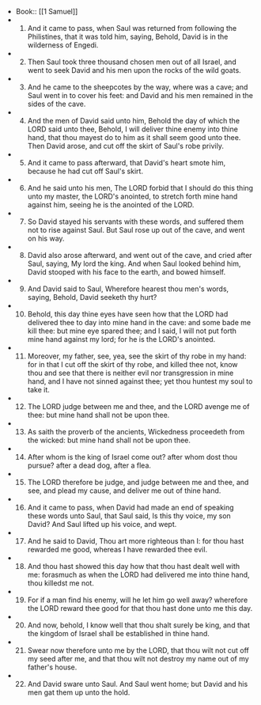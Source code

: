 - Book:: [[1 Samuel]]
- 1. And it came to pass, when Saul was returned from following the Philistines, that it was told him, saying, Behold, David is in the wilderness of Engedi.
- 2. Then Saul took three thousand chosen men out of all Israel, and went to seek David and his men upon the rocks of the wild goats.
- 3. And he came to the sheepcotes by the way, where was a cave; and Saul went in to cover his feet: and David and his men remained in the sides of the cave.
- 4. And the men of David said unto him, Behold the day of which the LORD said unto thee, Behold, I will deliver thine enemy into thine hand, that thou mayest do to him as it shall seem good unto thee. Then David arose, and cut off the skirt of Saul's robe privily.
- 5. And it came to pass afterward, that David's heart smote him, because he had cut off Saul's skirt.
- 6. And he said unto his men, The LORD forbid that I should do this thing unto my master, the LORD's anointed, to stretch forth mine hand against him, seeing he is the anointed of the LORD.
- 7. So David stayed his servants with these words, and suffered them not to rise against Saul. But Saul rose up out of the cave, and went on his way.
- 8. David also arose afterward, and went out of the cave, and cried after Saul, saying, My lord the king. And when Saul looked behind him, David stooped with his face to the earth, and bowed himself.
- 9. And David said to Saul, Wherefore hearest thou men's words, saying, Behold, David seeketh thy hurt?
- 10. Behold, this day thine eyes have seen how that the LORD had delivered thee to day into mine hand in the cave: and some bade me kill thee: but mine eye spared thee; and I said, I will not put forth mine hand against my lord; for he is the LORD's anointed.
- 11. Moreover, my father, see, yea, see the skirt of thy robe in my hand: for in that I cut off the skirt of thy robe, and killed thee not, know thou and see that there is neither evil nor transgression in mine hand, and I have not sinned against thee; yet thou huntest my soul to take it.
- 12. The LORD judge between me and thee, and the LORD avenge me of thee: but mine hand shall not be upon thee.
- 13. As saith the proverb of the ancients, Wickedness proceedeth from the wicked: but mine hand shall not be upon thee.
- 14. After whom is the king of Israel come out? after whom dost thou pursue? after a dead dog, after a flea.
- 15. The LORD therefore be judge, and judge between me and thee, and see, and plead my cause, and deliver me out of thine hand.
- 16. And it came to pass, when David had made an end of speaking these words unto Saul, that Saul said, Is this thy voice, my son David? And Saul lifted up his voice, and wept.
- 17. And he said to David, Thou art more righteous than I: for thou hast rewarded me good, whereas I have rewarded thee evil.
- 18. And thou hast showed this day how that thou hast dealt well with me: forasmuch as when the LORD had delivered me into thine hand, thou killedst me not.
- 19. For if a man find his enemy, will he let him go well away? wherefore the LORD reward thee good for that thou hast done unto me this day.
- 20. And now, behold, I know well that thou shalt surely be king, and that the kingdom of Israel shall be established in thine hand.
- 21. Swear now therefore unto me by the LORD, that thou wilt not cut off my seed after me, and that thou wilt not destroy my name out of my father's house.
- 22. And David sware unto Saul. And Saul went home; but David and his men gat them up unto the hold.
